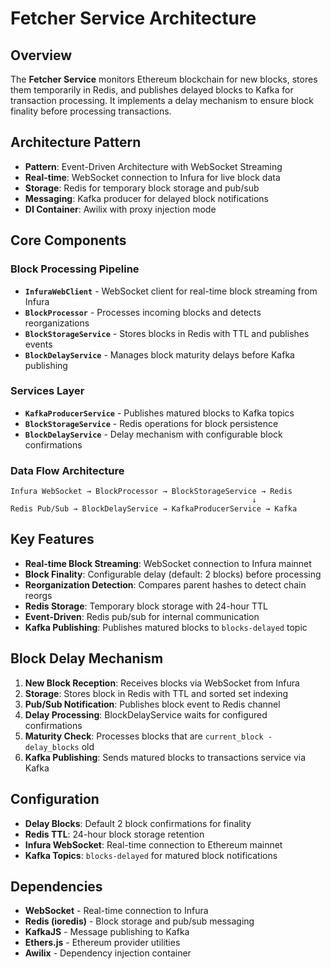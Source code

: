 # Fetcher Service Architecture

## Overview
The **Fetcher Service** monitors Ethereum blockchain for new blocks, stores them temporarily in Redis, and publishes delayed blocks to Kafka for transaction processing. It implements a delay mechanism to ensure block finality before processing transactions.

## Architecture Pattern
- **Pattern**: Event-Driven Architecture with WebSocket Streaming
- **Real-time**: WebSocket connection to Infura for live block data
- **Storage**: Redis for temporary block storage and pub/sub
- **Messaging**: Kafka producer for delayed block notifications
- **DI Container**: Awilix with proxy injection mode

## Core Components

### Block Processing Pipeline
- **`InfuraWebClient`** - WebSocket client for real-time block streaming from Infura
- **`BlockProcessor`** - Processes incoming blocks and detects reorganizations
- **`BlockStorageService`** - Stores blocks in Redis with TTL and publishes events
- **`BlockDelayService`** - Manages block maturity delays before Kafka publishing

### Services Layer
- **`KafkaProducerService`** - Publishes matured blocks to Kafka topics
- **`BlockStorageService`** - Redis operations for block persistence
- **`BlockDelayService`** - Delay mechanism with configurable block confirmations

### Data Flow Architecture
```
Infura WebSocket → BlockProcessor → BlockStorageService → Redis
                                                      ↓
Redis Pub/Sub → BlockDelayService → KafkaProducerService → Kafka
```

## Key Features
- **Real-time Block Streaming**: WebSocket connection to Infura mainnet
- **Block Finality**: Configurable delay (default: 2 blocks) before processing
- **Reorganization Detection**: Compares parent hashes to detect chain reorgs
- **Redis Storage**: Temporary block storage with 24-hour TTL
- **Event-Driven**: Redis pub/sub for internal communication
- **Kafka Publishing**: Publishes matured blocks to `blocks-delayed` topic

## Block Delay Mechanism
1. **New Block Reception**: Receives blocks via WebSocket from Infura
2. **Storage**: Stores block in Redis with TTL and sorted set indexing
3. **Pub/Sub Notification**: Publishes block event to Redis channel
4. **Delay Processing**: BlockDelayService waits for configured confirmations
5. **Maturity Check**: Processes blocks that are `current_block - delay_blocks` old
6. **Kafka Publishing**: Sends matured blocks to transactions service via Kafka

## Configuration
- **Delay Blocks**: Default 2 block confirmations for finality
- **Redis TTL**: 24-hour block storage retention
- **Infura WebSocket**: Real-time connection to Ethereum mainnet
- **Kafka Topics**: `blocks-delayed` for matured block notifications

## Dependencies
- **WebSocket** - Real-time connection to Infura
- **Redis (ioredis)** - Block storage and pub/sub messaging
- **KafkaJS** - Message publishing to Kafka
- **Ethers.js** - Ethereum provider utilities
- **Awilix** - Dependency injection container
